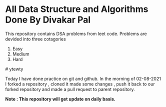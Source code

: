 # All Data Structure and Algorithms  Done By Divakar Pal 
<p> 
This repository contains DSA problems from leet code.
Problems are devided into three cotagories 
<ol>
<li>Easy</li>
<li>Medium</li>
<li>Hard</li>
</ol>
</P> 
# ytewty

 Today I have done practice on git and github. In the morning of 02-08-2021 I forked a repository , cloned it made some changes , push it back to our forked repository and made a pull request to parent repository.

<b>
Note : This repository will get update on daily basis. 
</b>
